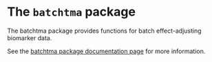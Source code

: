 
# The `batchtma` package

The batchtma package provides functions for batch effect-adjusting
biomarker data.

See the [batchtma package documentation
page](https://stopsack.github.io/batchtma) for more information.
